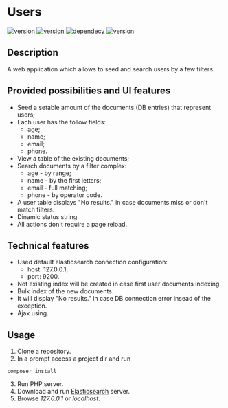 # Users
[![version](https://img.shields.io/badge/php->=5.4.0-blue.svg)](https://www.php.net/downloads.php)
[![version](https://img.shields.io/badge/elasticsearch-7.15.1-blue.svg)](https://www.elastic.co/downloads/elasticsearch)
[![dependecy](https://img.shields.io/badge/elasticsearch--php-v7.15.0-yellow.svg)](https://github.com/elastic/elasticsearch-php)
[![version](https://img.shields.io/badge/fakerphp-v1.16.0-yellow.svg)](https://github.com/FakerPHP/Faker/)

## Description
A web application which allows to seed and search users by a few filters.

## Provided possibilities and UI features
- Seed a setable amount of the documents (DB entries) that represent users;
- Each user has the follow fields:
    - age;
    - name;
    - email;
    - phone.
- View a table of the existing documents;
- Search documents by a filter complex:
    - age - by range;
    - name - by the first letters;
    - email - full matching;
    - phone - by operator code.
- A user table displays "No results." in case documents miss or don't match filters.
- Dinamic status string.
- All actions don't require a page reload.

## Technical features
- Used default elasticsearch connection configuration:
    - host: 127.0.0.1;
    - port: 9200.
- Not existing index will be created in case  first user documents indexing.
- Bulk index of the new documents.
- It will display "No results." in case DB connection error insead of the exception.
- Ajax using.

## Usage
1. Clone a repository.
2. In a prompt access a project dir and run
```
composer install
```
3. Run PHP server.
4. Download and run [Elasticsearch](https://www.elastic.co/downloads/elasticsearch) server.
5. Browse _127.0.0.1_ or _localhost_.